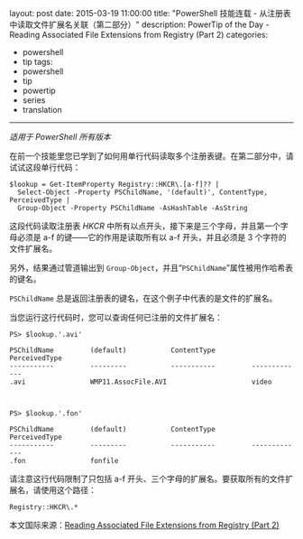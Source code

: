 ﻿layout: post
date: 2015-03-19 11:00:00
title: "PowerShell 技能连载 - 从注册表中读取文件扩展名关联（第二部分）"
description: PowerTip of the Day - Reading Associated File Extensions from Registry (Part 2)
categories:
- powershell
- tip
tags:
- powershell
- tip
- powertip
- series
- translation
---
_适用于 PowerShell 所有版本_

在前一个技能里您已学到了如何用单行代码读取多个注册表键。在第二部分中，请试试这段单行代码：

    $lookup = Get-ItemProperty Registry::HKCR\.[a-f]?? | 
      Select-Object -Property PSChildName, '(default)', ContentType, PerceivedType |
      Group-Object -Property PSChildName -AsHashTable -AsString

这段代码读取注册表 _HKCR_ 中所有以点开头，接下来是三个字母，并且第一个字母必须是 a-f 的键——它的作用是读取所有以 a-f 开头，并且必须是 3 个字符的文件扩展名。

另外，结果通过管道输出到 `Group-Object`，并且“`PSChildName`”属性被用作哈希表的键名。

`PSChildName` 总是返回注册表的键名，在这个例子中代表的是文件的扩展名。

当您运行这行代码时，您可以查询任何已注册的文件扩展名：

    PS> $lookup.'.avi'
    
    PSChildName         (default)           ContentType         PerceivedType      
    -----------         ---------           -----------         -------------      
    .avi                WMP11.AssocFile.AVI                     video              
    
    
    
    PS> $lookup.'.fon'
    
    PSChildName         (default)           ContentType         PerceivedType      
    -----------         ---------           -----------         -------------      
    .fon                fonfile                                                    

请注意这行代码限制了只包括 a-f 开头、三个字母的扩展名。要获取所有的文件扩展名，请使用这个路径：

    Registry::HKCR\.*

<!--more-->
本文国际来源：[Reading Associated File Extensions from Registry (Part 2)](http://community.idera.com/powershell/powertips/b/tips/posts/reading-associated-file-extensions-from-registry-part-2)
